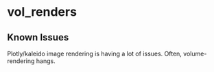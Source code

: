 # vol_renders

## Known Issues
Plotly/kaleido image rendering is having a lot of issues. Often, volume-rendering
hangs.


